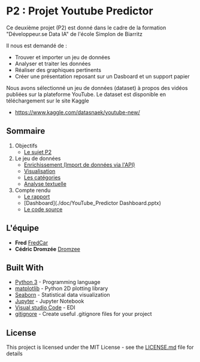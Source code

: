# P2 : Projet Youtube Predictor

Ce deuxième projet (P2) est donné dans le cadre de la formation "Développeur.se Data IA" de l'école Simplon de Biarritz

Il nous est demandé de :
* Trouver et importer un jeu de données
* Analyser et traiter les données
* Réaliser des graphiques pertinents
* Créer une présentation reposant sur un Dasboard et un support papier

Nous avons sélectionné un jeu de données (dataset) à propos des vidéos publiées sur la plateforme YouTube.
Le dataset est disponible en téléchargement sur le site Kaggle
* https://www.kaggle.com/datasnaek/youtube-new/

## Sommaire

1. Objectifs
    - [Le sujet P2](P2_sujet.ipynb)
2. Le jeu de données
    - [Enrichissement (Import de données via l'API)](./api/api2.ipynb)
    - [Visualisation](./visu/visu.ipynb)
    - [Les catégories](./visu/cat.ipynb)
    - [Analyse textuelle](./words/Analyse_textuelle.ipynb)
3. Compte rendu
    - [Le rapport](rapport.ipynb)
    - [Dashboard](./doc/YouTube_Predictor Dashboard.pptx)
    - [Le code source](https://github.com/DROMZEE/Youtube-Predictor)


## L'équipe

* **Fred** [FredCar](https://github.com/FredCar)
* **Cédric Dromzée** [Dromzee](https://github.com/Dromzee)

## Built With

* [Python 3](https://www.python.org/) - Programming language
* [matplotlib](https://matplotlib.org/) - Python 2D plotting library
* [Seaborn](https://seaborn.pydata.org/) - Statistical data visualization
* [Jupyter](https://jupyter.org/) - Jupyter Notebook
* [Visual studio Code](https://code.visualstudio.com/) - EDI
* [gitignore](https://www.gitignore.io/) - Create useful .gitignore files for your project

## License

This project is licensed under the MIT License - see the [LICENSE.md](LICENSE.md) file for details